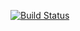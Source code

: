 [![Build Status](https://travis-ci.com/dekapaan/basic-calculator.svg?branch=main)](https://travis-ci.com/dekapaan/basic-calculator)